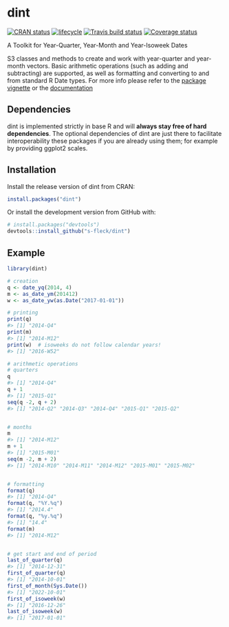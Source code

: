 
<!-- README.md is generated from README.Rmd. Please edit that file -->

# dint

[![CRAN
status](https://www.r-pkg.org/badges/version/dint)](https://cran.r-project.org/package=dint)
[![lifecycle](https://img.shields.io/badge/lifecycle-stable-brightgreen.svg)](https://lifecycle.r-lib.org/articles/stages.html#stable)
[![Travis build
status](https://travis-ci.com/s-fleck/dint.svg?branch=master)](https://travis-ci.org/s-fleck/com)
[![Coverage
status](https://codecov.io/gh/s-fleck/dint/branch/master/graph/badge.svg)](https://codecov.io/github/s-fleck/dint?branch=master)

A Toolkit for Year-Quarter, Year-Month and Year-Isoweek Dates

S3 classes and methods to create and work with year-quarter and
year-month vectors. Basic arithmetic operations (such as adding and
subtracting) are supported, as well as formatting and converting to and
from standard R Date types. For more info please refer to the [package
vignette](https://CRAN.R-project.org/package=dint/vignettes/dint.html)
or the [documentation](https://s-fleck.github.io/dint/)

## Dependencies

dint is implemented strictly in base R and will **always stay free of
hard dependencies**. The optional dependencies of dint are just there to
facilitate interoperability these packages if you are already using
them; for example by providing ggplot2 scales.

## Installation

Install the release version of dint from CRAN:

``` r
install.packages("dint")
```

Or install the development version from GitHub with:

``` r
# install.packages("devtools")
devtools::install_github("s-fleck/dint")
```

## Example

``` r
library(dint)

# creation
q <- date_yq(2014, 4)
m <- as_date_ym(201412)
w <- as_date_yw(as.Date("2017-01-01"))

# printing
print(q)
#> [1] "2014-Q4"
print(m)
#> [1] "2014-M12"
print(w)  # isoweeks do not follow calendar years!
#> [1] "2016-W52"

# arithmetic operations
# quarters
q
#> [1] "2014-Q4"
q + 1
#> [1] "2015-Q1"
seq(q -2, q + 2)
#> [1] "2014-Q2" "2014-Q3" "2014-Q4" "2015-Q1" "2015-Q2"


# months
m
#> [1] "2014-M12"
m + 1
#> [1] "2015-M01"
seq(m -2, m + 2)
#> [1] "2014-M10" "2014-M11" "2014-M12" "2015-M01" "2015-M02"


# formatting
format(q)
#> [1] "2014-Q4"
format(q, "%Y.%q")
#> [1] "2014.4"
format(q, "%y.%q")
#> [1] "14.4"
format(m)
#> [1] "2014-M12"


# get start and end of period
last_of_quarter(q)
#> [1] "2014-12-31"
first_of_quarter(q)
#> [1] "2014-10-01"
first_of_month(Sys.Date())
#> [1] "2022-10-01"
first_of_isoweek(w)
#> [1] "2016-12-26"
last_of_isoweek(w)
#> [1] "2017-01-01"
```

